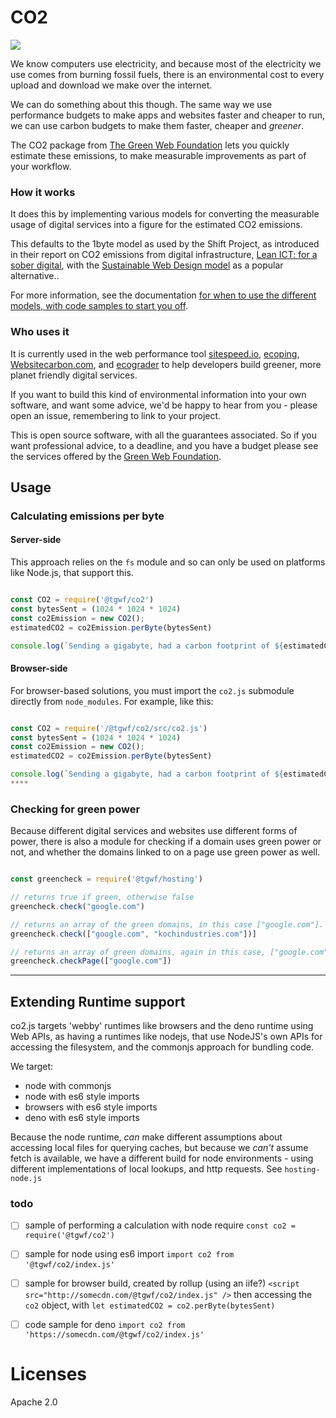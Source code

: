 # CO2

<img src="https://github.com/thegreenwebfoundation/co2.js/actions/workflows/unittests.yml/badge.svg" />


We know computers use electricity, and because most of the electricity we use comes from burning fossil fuels, there is an environmental cost to every upload and download we make over the internet.

We can do something about this though. The same way we use performance budgets to make apps and websites faster and cheaper to run, we can use carbon budgets to make them faster, cheaper and _greener_.

The CO2 package from [The Green Web Foundation][tgwf] lets you quickly estimate these emissions, to make measurable improvements as part of your workflow.

### How it works

It does this by implementing various models for converting the measurable usage of digital services into a figure for the estimated CO2 emissions.

This defaults to the 1byte model as used by the Shift Project, as introduced in their report on CO2 emissions from digital infrastructure, [Lean ICT: for a sober digital][soberDigital], with the [Sustainable Web Design model][swd] as a popular alternative..

For more information, see the documentation [for when to use the different models, with code samples to start you off](./src/readme.md).

### Who uses it

It is currently used in the web performance tool [sitespeed.io][], [ecoping][], [Websitecarbon.com](websitecarbon), and [ecograder][] to help developers build greener, more planet friendly digital services.

If you want to build this kind of environmental information into your own software, and want some advice, we'd be happy to hear from you - please open an issue, remembering to link to your project.

This is open source software, with all the guarantees associated. So if you want professional advice, to a deadline, and you have a budget please see the services offered by the [Green Web Foundation][tgwf-services].


[sitespeed.io]: https://sitespeed.io
[ecoping]: https://ecoping.earth
[ecograder]: https://ecograder.com
[websitecarbon]: https://www.websitecarbon.com
[tgwf]: https://www.thegreenwebfoundation.org
[tgwf-services]: https://www.thegreenwebfoundation.org/services
[swd]: https://sustainablewebdesign.org/calculating-digital-emissions
[soberDigital]: https://theshiftproject.org/en/lean-ict-2/


## Usage

### Calculating emissions per byte

#### Server-side

This approach relies on the `fs` module and so can only be used on platforms like Node.js, that support this.

```js

const CO2 = require('@tgwf/co2')
const bytesSent = (1024 * 1024 * 1024)
const co2Emission = new CO2();
estimatedCO2 = co2Emission.perByte(bytesSent)

console.log(`Sending a gigabyte, had a carbon footprint of ${estimatedCO2.toFixed(3)} grams of CO2`)

```

#### Browser-side

For browser-based solutions, you must import the `co2.js` submodule directly from `node_modules`. For example, like this:

```js

const CO2 = require('/@tgwf/co2/src/co2.js')
const bytesSent = (1024 * 1024 * 1024)
const co2Emission = new CO2();
estimatedCO2 = co2Emission.perByte(bytesSent)

console.log(`Sending a gigabyte, had a carbon footprint of ${estimatedCO2.toFixed(3)} grams of CO2`)
****
```

### Checking for green power

Because different digital services and websites use different forms of power, there is also a module for checking if a domain uses green power or not, and whether the domains linked to on a page use green power as well.

```js

const greencheck = require('@tgwf/hosting')

// returns true if green, otherwise false
greencheck.check("google.com")

// returns an array of the green domains, in this case ["google.com"].
greencheck.check(["google.com", "kochindustries.com"])]

// returns an array of green domains, again in this case, ["google.com"]
greencheck.checkPage(["google.com"])

```

-----
## Extending Runtime support

co2.js targets 'webby' runtimes like browsers and the deno runtime using Web APIs, as having a runtimes like nodejs, that use NodeJS's own APIs for accessing the filesystem, and the commonjs approach for bundling code.

We target:

- node with commonjs
- node with es6 style imports
- browsers with es6 style imports
- deno with es6 style imports

Because the node runtime, *can* make different assumptions about accessing local files for querying caches, but because we *can't* assume fetch is available, we have a different build for node environments - using different implementations of local lookups, and http requests. See `hosting-node.js`



### todo

- [ ] sample of performing a calculation with node require `const co2 = require('@tgwf/co2')`
- [ ] sample for node using es6 import `import co2 from '@tgwf/co2/index.js'`
- [ ] sample for browser build, created by rollup (using an iife?) `<script src="http://somecdn.com/@tgwf/co2/index.js" />` then accessing the `co2` object, with `let estimatedCO2 = co2.perByte(bytesSent)`
- [ ] code sample for deno `import co2 from 'https://somecdn.com/@tgwf/co2/index.js'`



# Licenses

Apache 2.0
